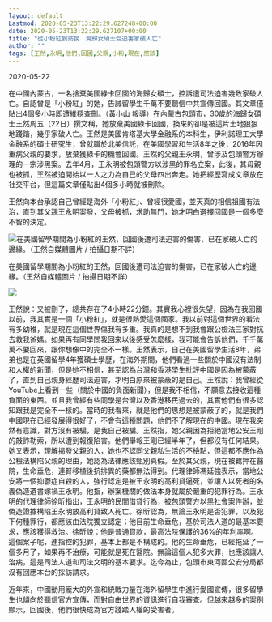 ```yaml
---
layout: default
Lastmod: 2020-05-23T13:22:29.627248+00:00
date: 2020-05-23T13:22:29.627107+00:00
title: "從小粉紅到訪民　海歸女碩士受迫害家破人亡"
author: ""
tags: [王然,永明,他們,回國,父親,小粉,現在,應該]
---
```


2020-05-22

在中國內蒙古，一名捨棄美國綠卡回國的海歸女碩士，控訴遭司法迫害幾致家破人亡。自認曾是「小粉紅」的她，告誡留學生千萬不要聽信中共宣傳回國。其文章僅貼出4個多小時即遭維穩查刪。（黃小山 報導）在內蒙古包頭市，30歲的海歸女碩士王然周五（22日）撰文稱，她放棄美國綠卡回國，換來的卻是被這片土地狠狠地踐踏，幾乎家破人亡。王然是美國肯塔基大學金融系的本科生，伊利諾理工大學金融系的碩士研究生，曾就職於北美信託，在美國學習和生活8年之後，2016年因重病父親的要求，放棄獲綠卡的機會回國。王然的父親王永明，曾涉及包頭警方辦理的一宗涉黑案。去年4月，王永明被包頭警方以涉黑的罪名立案，此後，其母親也被抓，王然被迫開始以一人之力為自己的父母四出奔走。她把經歷寫成文章放在社交平台，但這篇文章僅貼出4個多小時就被刪除。

王然向本台承認自己曾經是海外「小粉紅」、曾經很愛國，並天真的相信祖國有法治，直到其父親王永明案發，父母被抓，求助無門，她才明白選擇回國是一個多麼不智的決定。

![在美國留學期間為小粉紅的王然，回國後遭司法迫害的傷害，已在家破人亡的邊緣。（王然自媒體圖片 / 拍攝日期不詳）](https://images.weserv.nl/?url=https%3A//www.rfa.org/cantonese/news/broken-05222020083146.html/china-broken2.jpg)

在美國留學期間為小粉紅的王然，回國後遭司法迫害的傷害，已在家破人亡的邊緣。（王然自媒體圖片 / 拍攝日期不詳）

 [![](https://images.weserv.nl/?url=/rfa_resources/graphics/icon-zoom.png)](/cantonese/news/broken-05222020083146.html/china-broken2.jpg) 

王然說：又被刪了，總共存在了4小時22分鐘。其實我心裡很失望，因為在我回國以前，我其實是一個「小粉紅」，就是很熱愛這個國家。我以前對這個世界的看法有多幼稚，就是現在這個世界傷我有多重。我真的是想不到我會跟公檢法三家對抗去救我爸媽。如果再有同學問我回來以後感受怎麼樣，我可能會告訴他們，千千萬萬不要回來，跟你想像中的完全不一樣。王然表示，自己在美國留學生活8年，弟弟也是在英國留學4年獲碩士學歷，在海外期間，他們看過一些關於中國沒有法制和人權的新聞，但是她不相信，甚至認為台灣和香港學生批評中國是因為被蒙蔽了，直到自己親身經歷司法迫害，才明白原來被蒙蔽的是自己。王然說：我曾經從YouTube上看到一些（關於中國的負面新聞），但是我不相信，不願意去接收這種負面的東西。並且我曾經有些同學是台灣以及香港移民過去的，其實他們有很多認知跟我是完全不一樣的。當時的我看來，就是他們的思想是被蒙蔽了的，就是我們中國現在已經發展得很好了，不會有這種問題，他們不了解現在的中國。現在我突然有意識，對方沒有被騙，是我自己被騙。王然指，她父親因為拒絕當地公安王剛的敲詐勒索，所以遭到報復陷害。他們舉報王剛已經半年了，但都沒有任何結果。她又表示，理解揭發父親的人，她也不認同父親私生活的不檢點，但這都不應作為公檢法構陷父親的理由，她認為法律應該甄別真假。至於其父親，現在被羈押在醫院，生命垂危，連腎移植後抗排異的藥都無法得到。代理律師馮延強表示，當地公安將一個抑鬱症自殺的人，強行認定是被王永明的高利貸逼死，並讓人以死者的名義偽造遺書嫁禍王永明。他指，辦案機關的做法本身就屬於嚴重的犯罪行為。王永明的代理律師徐昕指出，王永明的民間借貸行為，被包頭警方以黑社會案件辦，並偽造證據構陷王永明放高利貸致人死亡。徐昕認為，無論王永明是否犯罪，以及犯下何種罪行，都應該由法院獨立認定；他目前生命垂危，基於司法人道的最基本要求，應該獲得救治。徐昕說：他是普通貸款，最高法院保護的36%的年利率啊。這個案子呢，連指控的犯罪，基本上都是不構成的。他的生命垂危，已經拖延了一個多月了，如果再不治療，可能就是死在醫院。無論這個人犯多大罪，也應該讓人治病，這是司法人道和司法文明的基本要求。迄今為止，包頭市東河區公安分局都沒有回應本台的採訪請求。

近年來，中國動用龐大的外宣和統戰力量在海外留學生中進行愛國宣傳，很多留學生也傾向於聽信官方宣傳，而對自由世界的資訊進行自我審查。但越來越多的案例顯示，回國後，他們很快成為官方踐踏人權的受害者。

